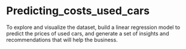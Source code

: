 # Predicting_costs_used_cars
To explore and visualize the dataset, build a linear regression model to predict the prices of used cars, and generate a set of insights and recommendations that will help the business.
